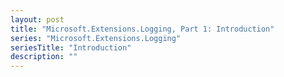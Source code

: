 ```yaml
---
layout: post
title: "Microsoft.Extensions.Logging, Part 1: Introduction"
series: "Microsoft.Extensions.Logging"
seriesTitle: "Introduction"
description: ""
---
```


## 